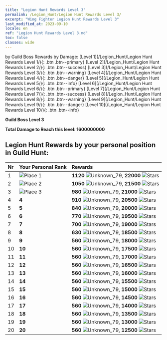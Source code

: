 ```yaml
---
title: "Legion Hunt Rewards Level 3"
permalink: /Legion_Hunt/Legion Hunt Rewards Level 3/
excerpt: "Wing Fighter Legion Hunt Rewards Level 3"
last_modified_at: 2023-09-10
locale: en
ref: "Legion Hunt Rewards Level 3.md"
toc: false
classes: wide
---
```


  by Guild Boss Rewards by Damage:   [Level 1](/Legion_Hunt/Legion Hunt Rewards Level 1/){: .btn .btn--primary}   [Level 2](/Legion_Hunt/Legion Hunt Rewards Level 2/){: .btn .btn--success}   [Level 3](/Legion_Hunt/Legion Hunt Rewards Level 3/){: .btn .btn--warning}   [Level 4](/Legion_Hunt/Legion Hunt Rewards Level 4/){: .btn .btn--danger}   [Level 5](/Legion_Hunt/Legion Hunt Rewards Level 5/){: .btn .btn--info}   [Level 6](/Legion_Hunt/Legion Hunt Rewards Level 6/){: .btn .btn--primary}   [Level 7](/Legion_Hunt/Legion Hunt Rewards Level 7/){: .btn .btn--success}   [Level 8](/Legion_Hunt/Legion Hunt Rewards Level 8/){: .btn .btn--warning}   [Level 9](/Legion_Hunt/Legion Hunt Rewards Level 9/){: .btn .btn--danger}   [Level 10](/Legion_Hunt/Legion Hunt Rewards Level 10/){: .btn .btn--info} 



  **Guild Boss Level 3**

 **Total Damage to Reach this level**: **1600000000**



## Legion Hunt Rewards by your personal position in Guild Hunt:

  |  Nr | Your Personal Rank | Rewards |
  |:----|:-------------------|:-------------|
 | 1  | ![Place 1](/images/place_1_p.png) | **1120** ![Unknown_79](/images/item/jt_jd_img25_p.png),  **22000** ![Stars](/images/item/Stars_p.png) |
 | 2  | ![Place 2](/images/place_2_p.png) | **1050** ![Unknown_79](/images/item/jt_jd_img25_p.png),  **21500** ![Stars](/images/item/Stars_p.png) |
 | 3  | ![Place 3](/images/place_3_p.png) | **980** ![Unknown_79](/images/item/jt_jd_img25_p.png),  **21000** ![Stars](/images/item/Stars_p.png) |
 | 4  | **4** | **910** ![Unknown_79](/images/item/jt_jd_img25_p.png),  **20500** ![Stars](/images/item/Stars_p.png) |
 | 5  | **5** | **840** ![Unknown_79](/images/item/jt_jd_img25_p.png),  **20000** ![Stars](/images/item/Stars_p.png) |
 | 6  | **6** | **770** ![Unknown_79](/images/item/jt_jd_img25_p.png),  **19500** ![Stars](/images/item/Stars_p.png) |
 | 7  | **7** | **700** ![Unknown_79](/images/item/jt_jd_img25_p.png),  **19000** ![Stars](/images/item/Stars_p.png) |
 | 8  | **8** | **630** ![Unknown_79](/images/item/jt_jd_img25_p.png),  **18500** ![Stars](/images/item/Stars_p.png) |
 | 9  | **9** | **560** ![Unknown_79](/images/item/jt_jd_img25_p.png),  **18000** ![Stars](/images/item/Stars_p.png) |
 | 10  | **10** | **560** ![Unknown_79](/images/item/jt_jd_img25_p.png),  **17500** ![Stars](/images/item/Stars_p.png) |
 | 11  | **11** | **560** ![Unknown_79](/images/item/jt_jd_img25_p.png),  **17000** ![Stars](/images/item/Stars_p.png) |
 | 12  | **12** | **560** ![Unknown_79](/images/item/jt_jd_img25_p.png),  **16500** ![Stars](/images/item/Stars_p.png) |
 | 13  | **13** | **560** ![Unknown_79](/images/item/jt_jd_img25_p.png),  **16000** ![Stars](/images/item/Stars_p.png) |
 | 14  | **14** | **560** ![Unknown_79](/images/item/jt_jd_img25_p.png),  **15500** ![Stars](/images/item/Stars_p.png) |
 | 15  | **15** | **560** ![Unknown_79](/images/item/jt_jd_img25_p.png),  **15000** ![Stars](/images/item/Stars_p.png) |
 | 16  | **16** | **560** ![Unknown_79](/images/item/jt_jd_img25_p.png),  **14500** ![Stars](/images/item/Stars_p.png) |
 | 17  | **17** | **560** ![Unknown_79](/images/item/jt_jd_img25_p.png),  **14000** ![Stars](/images/item/Stars_p.png) |
 | 18  | **18** | **560** ![Unknown_79](/images/item/jt_jd_img25_p.png),  **13500** ![Stars](/images/item/Stars_p.png) |
 | 19  | **19** | **560** ![Unknown_79](/images/item/jt_jd_img25_p.png),  **13000** ![Stars](/images/item/Stars_p.png) |
 | 20  | **20** | **560** ![Unknown_79](/images/item/jt_jd_img25_p.png),  **12500** ![Stars](/images/item/Stars_p.png) |
